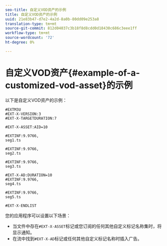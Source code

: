 ```yaml
---
seo-title: 自定义VOD资产的示例
title: 自定义VOD资产的示例
uuid: 21e83b47-d7e2-4a2d-8a0b-80dd09e253a8
translation-type: tm+mt
source-git-commit: 812d04037c3b18f8d8cdd0d18430c686c3eee1ff
workflow-type: tm+mt
source-wordcount: '72'
ht-degree: 0%

---
```



# 自定义VOD资产{#example-of-a-customized-vod-asset}的示例

以下是自定义VOD资产的示例：

```
#EXTM3U
#EXT-X-VERSION:3
#EXT-X-TARGETDURATION:7
 
#EXT-X-ASSET:AID=10
 
#EXTINF:9.9766,
seg1.ts
 
#EXTINF:9.9766,
seg2.ts
 
#EXTINF:9.9766,
seg3.ts
 
#EXT-X-AD:DURATION=10
#EXTINF:9.9766,
seg4.ts
 
#EXTINF:9.9766,
seg5.ts
 
#EXT-X-ENDLIST
```

您的应用程序可以设置以下场景：

* 当文件中存在`#EXT-X-ASSET`标记或您订阅的任何其他自定义标记名称集时，将显示通知。
* 在流中找到`#EXT-X-AD`标记或任何其他自定义标记名称时插入广告。

